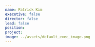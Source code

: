 ```yaml
---
name: Patrick Kim
executive: false
director: false
lead: false
position:  
project:  
image: ../assets/default_exec_image.png
---
```

